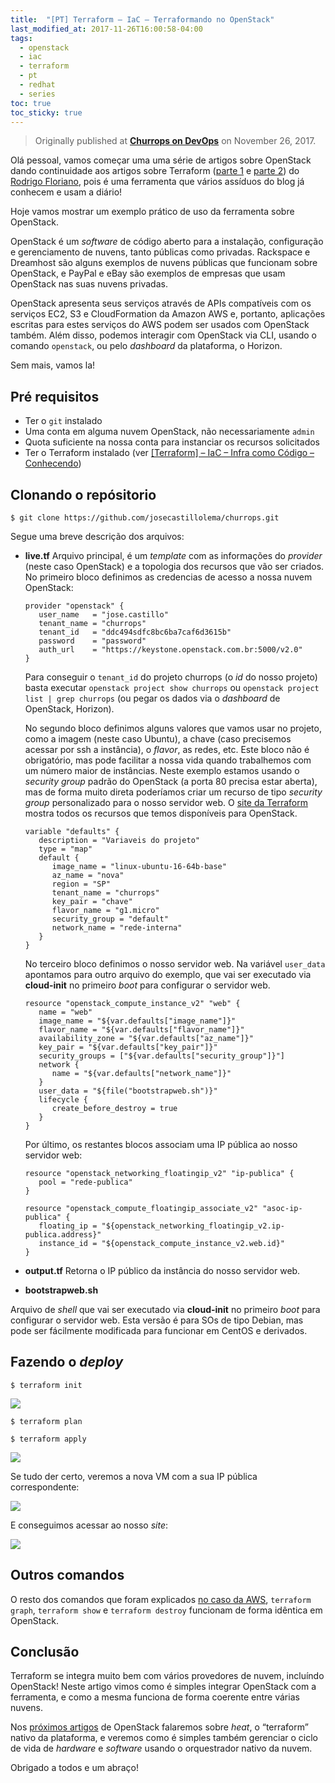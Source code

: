 ```yaml
---
title:  "[PT] Terraform – IaC – Terraformando no OpenStack"
last_modified_at: 2017-11-26T16:00:58-04:00
tags:
  - openstack
  - iac
  - terraform
  - pt
  - redhat
  - series
toc: true
toc_sticky: true
---
```


> Originally published at [**Churrops on DevOps**](https://churrops.io/2017/11/26/terraform-iac-terraformando-no-openstack/) on November 26, 2017.

Olá pessoal, vamos começar uma uma série de artigos sobre OpenStack dando continuidade aos artigos sobre Terraform ([parte 1](https://churrops.io/2017/08/01/terraform-iac-infra-como-codigo-conhecendo/) e [parte 2](https://churrops.io/2017/08/03/terraform-iac-terraformando-na-aws/)) do [Rodrigo Floriano](https://churrops.io/about-authorsrdglinux/), pois é uma ferramenta que vários assíduos do blog já conhecem e usam a diário!

Hoje vamos mostrar um exemplo prático de uso da ferramenta sobre OpenStack.

OpenStack é um *software* de código aberto para a instalação, configuração e gerenciamento de nuvens, tanto públicas como privadas. Rackspace e Dreamhost são alguns exemplos de nuvens públicas que funcionam sobre OpenStack, e PayPal e eBay são exemplos de empresas que usam OpenStack nas suas nuvens privadas.

OpenStack apresenta seus serviços através de APIs compatíveis com os serviços EC2, S3 e CloudFormation da Amazon AWS e, portanto, aplicações escritas para estes serviços do AWS podem ser usados com OpenStack também. Além disso, podemos interagir com  OpenStack via CLI, usando o comando `openstack`, ou pelo *dashboard* da plataforma, o Horizon.

Sem mais, vamos la!

## Pré requisitos
 - Ter o `git` instalado
 - Uma conta em alguma nuvem OpenStack, não necessariamente `admin`
 - Quota suficiente na nossa conta para instanciar os recursos solicitados
 - Ter o Terraform instalado (ver [[Terraform] – IaC – Infra como Código – Conhecendo](https://churrops.io/2017/08/01/terraform-iac-infra-como-codigo-conhecendo/))

## Clonando o repósitorio

```
$ git clone https://github.com/josecastillolema/churrops.git
```

Segue uma breve descrição dos arquivos:

 - **live.tf**
   Arquivo principal, é um *template* com as informações do *provider* (neste caso OpenStack) e a topologia dos recursos que vão ser criados. No primeiro bloco definimos as credencias de acesso a nossa nuvem OpenStack:
   ```
   provider "openstack" {
      user_name   = "jose.castillo"
      tenant_name = "churrops"
      tenant_id   = "ddc494sdfc8bc6ba7caf6d3615b"
      password    = "password"
      auth_url    = "https://keystone.openstack.com.br:5000/v2.0"
   }
   ```
   Para conseguir o `tenant_id` do projeto churrops (o *id* do nosso projeto) basta executar `openstack project show churrops` ou `openstack project list | grep churrops` (ou pegar os dados via o *dashboard* de OpenStack, Horizon).

   No segundo bloco definimos alguns valores que vamos usar no projeto, como a imagem (neste caso Ubuntu), a chave (caso precisemos acessar por ssh a instância), o *flavor*, as redes, etc. Este bloco não é obrigatório, mas pode facilitar a nossa vida quando trabalhemos com um número maior de instâncias. Neste exemplo estamos usando o *security group* padrão do OpenStack (a porta 80 precisa estar aberta), mas de forma muito direta poderíamos criar um recurso de tipo *security group* personalizado para o nosso servidor web. O [site da Terraform](https://www.terraform.io/docs/providers/openstack/) mostra todos os recursos que temos disponíveis para OpenStack.

   ```
   variable "defaults" {
      description = "Variaveis do projeto"
      type = "map"
      default {
         image_name = "linux-ubuntu-16-64b-base"
         az_name = "nova"
         region = "SP"
         tenant_name = "churrops"
         key_pair = "chave"
         flavor_name = "g1.micro"
         security_group = "default"
         network_name = "rede-interna"
      }
   }
   ```

   No terceiro bloco definimos o nosso servidor web. Na variável `user_data` apontamos para outro arquivo do exemplo, que vai ser executado via **cloud-init** no primeiro *boot* para configurar o servidor web.
   ```
   resource "openstack_compute_instance_v2" "web" {
      name = "web"
      image_name = "${var.defaults["image_name"]}"
      flavor_name = "${var.defaults["flavor_name"]}"
      availability_zone = "${var.defaults["az_name"]}"
      key_pair = "${var.defaults["key_pair"]}"
      security_groups = ["${var.defaults["security_group"]}"]
      network {
         name = "${var.defaults["network_name"]}"
      }
      user_data = "${file("bootstrapweb.sh")}"
      lifecycle {
         create_before_destroy = true
      }
   }
   ```

   Por último, os restantes blocos associam uma IP pública ao nosso servidor web:
   ```
   resource "openstack_networking_floatingip_v2" "ip-publica" {
      pool = "rede-publica"
   }

   resource "openstack_compute_floatingip_associate_v2" "asoc-ip-publica" {
      floating_ip = "${openstack_networking_floatingip_v2.ip-publica.address}"
      instance_id = "${openstack_compute_instance_v2.web.id}"
   }
   ```

 - **output.tf**
Retorna o IP público da instância do nosso servidor web.

 - **bootstrapweb.sh**

Arquivo de *shell* que vai ser executado via **cloud-init** no primeiro *boot* para configurar o servidor web. Esta versão é para SOs de tipo Debian, mas pode ser fácilmente modificada para funcionar em CentOS e derivados.

## Fazendo o *deploy*

```
$ terraform init
```

![](/assets/images/posts/2017-11-26-terraformando-openstack/01.png)

```
$ terraform plan
```
```
$ terraform apply
```
![](/assets/images/posts/2017-11-26-terraformando-openstack/02.png)

Se tudo der certo, veremos a nova VM com a sua IP pública correspondente:

![](/assets/images/posts/2017-11-26-terraformando-openstack/03.png)

E conseguimos acessar ao nosso *site*:

![](/assets/images/posts/2017-11-26-terraformando-openstack/04.jpeg)


## Outros comandos
O resto dos comandos que foram explicados [no caso da AWS](https://churrops.io/2017/08/03/terraform-iac-terraformando-na-aws/), `terraform graph`, `terraform show` e `terraform destroy` funcionam de forma idêntica em OpenStack.

## Conclusão
Terraform se integra muito bem com vários provedores de nuvem, incluíndo OpenStack! Neste artigo vimos como é simples integrar OpenStack com a ferramenta, e como a mesma funciona de forma coerente entre várias nuvens.

Nos [próximos artigos](/heat-introducao) de OpenStack falaremos sobre *heat*, o “terraform” nativo da plataforma, e veremos como é simples também gerenciar o ciclo de vida de *hardware* e *software* usando o orquestrador nativo da nuvem.

Obrigado a todos e um abraço!



